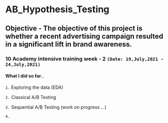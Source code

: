 # AB_Hypothesis_Testing

## Objective - The objective of this project is whether a recent advertising campaign resulted in a significant lift in brand awareness.
### 10 Academy intensive training week - 2 `(Date: 19,July,2021 - 24,July,2021)`

#### What I did so far..

`1.` Exploring the data (EDA)

`2.` Classical A/B Testing

`3.` Sequential A/B Testing (work on progress ...)

`4.` 
